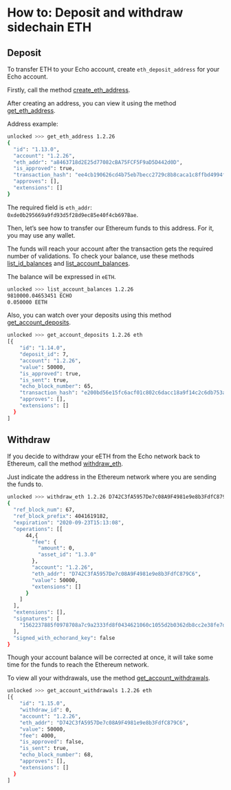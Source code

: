 # How to: Deposit and withdraw sidechain ETH

## Deposit

To transfer ETH to your Echo account, create `eth_deposit_address` for your Echo account.

Firstly, call the method [create_eth_address](/api-reference/echo-wallet-api/README.md#create_eth_address-account-broadcast).

After creating an address, you can view it using the method [get_eth_address](/api-reference/echo-wallet-api/README.md#get_eth_address-account). 

Address example:

```bash
unlocked >>> get_eth_address 1.2.26
{
  "id": "1.13.0",
  "account": "1.2.26",
  "eth_addr": "a8463718d2E25d77082cBA75FCF5F9aD5D442d0D",
  "is_approved": true,
  "transaction_hash": "ee4cb190626cd4b75eb7becc2729c8b8caca1c8ffbd4994fd6e83e874dfa3436",
  "approves": [],
  "extensions": []
}
```

The required field is `eth_addr`: `0xde0b295669a9fd93d5f28d9ec85e40f4cb697Bae`.

Then, let’s see how to transfer our Ethereum funds to this address. For it, you may use any wallet.

The funds will reach your account after the transaction gets the required number of validations. To check your balance, use these methods [list_id_balances](/api-reference/echo-wallet-api/README.md#list_id_balances-id) and [list_account_balances](/api-reference/echo-wallet-api/README.md#list_account_balances-account).

The balance will be expressed in `eETH`.

```bash
unlocked >>> list_account_balances 1.2.26
9810000.04653451 ECHO
0.050000 EETH
```

Also, you can watch over your deposits using this method [get_account_deposits](/api-reference/echo-wallet-api/README.md#get_account_deposits-account-type).

```bash
unlocked >>> get_account_deposits 1.2.26 eth
[{
    "id": "1.14.0",
    "deposit_id": 7,
    "account": "1.2.26",
    "value": 50000,
    "is_approved": true,
    "is_sent": true,
    "echo_block_number": 65,
    "transaction_hash": "e200bd56e15fc6acf01c802c6dacc18a9f14c2c6db753ad79df5dab86585e7fb",
    "approves": [],
    "extensions": []
  }
]
```

## Withdraw

If you decide to withdraw your eETH from the Echo network back to Ethereum, call the method [withdraw_eth](/api-reference/echo-wallet-api/README.md#withdraw_eth-account-eth_addr-value-broadcast).

Just indicate the address in the Ethereum network where you are sending the funds to.

```bash
unlocked >>> withdraw_eth 1.2.26 D742C3fA5957De7c08A9F4981e9e8b3FdfC879C6 50000 true 
{
  "ref_block_num": 67,
  "ref_block_prefix": 4041619182,
  "expiration": "2020-09-23T15:13:08",
  "operations": [[
      44,{
        "fee": {
          "amount": 0,
          "asset_id": "1.3.0"
        },
        "account": "1.2.26",
        "eth_addr": "D742C3fA5957De7c08A9F4981e9e8b3FdfC879C6",
        "value": 50000,
        "extensions": []
      }
    ]
  ],
  "extensions": [],
  "signatures": [
    "1562237885f0978708a7c9a2333fd8f0434621060c1055d2b0362db8cc2e38fe7d1c090facdfa33895ad15bf7554615fb124ca8e3d86a3dda33e5eaf1662e606"
  ],
  "signed_with_echorand_key": false
}
```

Though your account balance will be corrected at once, it will take some time for the funds to reach the Ethereum network.

To view all your withdrawals, use the method [get_account_withdrawals](/api-reference/echo-wallet-api/README.md#get_account_withdrawals-account-type).

```bash
unlocked >>> get_account_withdrawals 1.2.26 eth
[{
    "id": "1.15.0",
    "withdraw_id": 0,
    "account": "1.2.26",
    "eth_addr": "D742C3fA5957De7c08A9F4981e9e8b3FdfC879C6",
    "value": 50000,
    "fee": 4000,
    "is_approved": false,
    "is_sent": true,
    "echo_block_number": 68,
    "approves": [],
    "extensions": []
  }
]
```
